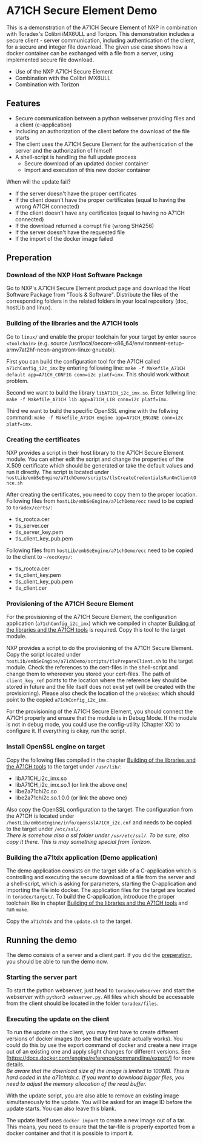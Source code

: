 # A71CH Secure Element Demo

This is a demonstration of the A71CH Secure Element of NXP in combination with Toradex's Colibri iMX6ULL and Torizon. This demonstration includes a secure client - server communication, including authentication of the client, for a secure and integer file download. The given use case shows how a docker container can be exchanged with a file from a server, using implemented secure file download.

- Use of the NXP A71CH Secure Element
- Combination with the Colibri iMX6ULL
- Combination with Torizon

## Features

- Secure communication between a python webserver providing files and a client (c-application)
- Including an authorization of the client before the download of the file starts
- The client uses the A71CH Secure Element for the authentication of the server and the authorization of himself
- A shell-script is handling the full update process
  - Secure download of an updated docker container
  - Import and execution of this new docker container

When will the update fail?

- If the server doesn't have the proper certificates
- If the client doesn't have the proper certificates (equal to having the wrong A71CH connected)
- If the client doesn't have any certificates (equal to having no A71CH connected)
- If the download returned a corrupt file (wrong SHA256)
- If the server doesn't have the requested file
- If the import of the docker image failed

## Preperation

### Download of the NXP Host Software Package

Go to NXP's A71CH Secure Element product page and download the Host Software Package from "Tools & Software". Distribute the files of the corresponding folders in the related folders in your local repository (doc, hostLib and linux).

### Building of the libraries and the A71CH tools

Go to `linux/` and enable the proper toolchain for your target by enter `source <toolchain>` (e.g. source /usr/local/oecore-x86_64/environment-setup-armv7at2hf-neon-angstrom-linux-gnueabi).

First you can build the configuration tool for the A71CH called `a71chConfig_i2c_imx` by entering following line: `make -f Makefile_A71CH default app=A71CH_CONFIG conn=i2c platf=imx`. This should work without problem.

Second we want to build the library `libA71CH_i2c_imx.so`. Enter follwing line: `make -f Makefile_A71CH lib app=A71CH_LIB conn=i2c platf=imx`.

Third we want to build the specific OpenSSL engine with the follwing command: `make -f Makefile_A71CH engine app=A71CH_ENGINE conn=i2c platf=imx`.

### Creating the certificates

NXP provides a script in their host library to the A71CH Secure Element module. You can either edit the script and change the properties of the X.509 certificate which should be generated or take the default values and run it directly. The script is located under `hostLib/embSeEngine/a71chDemo/scripts/tlsCreateCredentialsRunOnClientOnce.sh`

After creating the certificates, you need to copy them to the proper location.  
Following files from `hostLib/embSeEngine/a71chDemo/ecc` need to be copied to `toradex/certs/`:

- tls_rootca.cer
- tls_server.cer
- tls_server_key.pem
- tls_client_key_pub.pem

Following files from `hostLib/embSeEngine/a71chDemo/ecc` need to be copied to the client to `~/eccKeys/`:

- tls_rootca.cer
- tls_client_key.pem
- tls_client_key_pub.pem
- tls_client.cer

### Provisioning of the A71CH Secure Element

For the provisioning of the A71CH Secure Element, the configuration application (`a71chConfig_i2c_imx`) which we compiled in chapter [Building of the libraries and the A71CH tools](#building-of-the-libraries-and-the-a71ch-tools) is required. Copy this tool to the target module.

NXP provides a script to do the provisioning of the A71CH Secure Element. Copy the script located under `hostLib/embSeEngine/a71chDemo/scripts/tlsPrepareClient.sh` to the target module. Check the references to the cert-files in the shell-script and change them to whereever you stored your cert-files. The path of `client_key_ref` points to the location where the reference key should be stored in future and the file itself does not exist yet (will be created with the provisioning). Please also check the location of the `probeExec` which should point to the copied `a71chConfig_i2c_imx`.

For the provisioning of the A71CH Secure Element, you should connect the A71CH properly and ensure that the module is in Debug Mode. If the module is not in debug mode, you could use the config-utility (Chapter XX) to configure it. If everything is okay, run the script.

### Install OpenSSL engine on target

Copy the following files compiled in the chapter [Building of the libraries and the A71CH tools](#building-of-the-libraries-and-the-a71ch-tools) to the target under `/usr/lib/`:

- libA71CH_i2c_imx.so
- libA71CH_i2c_imx.so.1 (or link the above one)
- libe2a71chi2c.so
- libe2a71chi2c.so.1.0.0 (or link the above one)

Also copy the OpenSSL configuration to the target. The configuration from the A71CH is located under `/hostLib/embSeEngine/info/opensslA71CH_i2c.cnf` and needs to be copied to the target under `/etc/ssl/`.  
_There is somehow also a ssl folder under `/usr/etc/ssl/`. To be sure, also copy it there. This is may something special from Torizon._

### Building the a71tdx application (Demo application)

The demo application consists on the target side of a C-application which is controlling and executing the secure download of a file from the server and a shell-script, which is asking for parameters, starting the C-application and importing the file into docker. The application files for the target are located in `toradex/target/`. To build the C-application, introduce the proper toolchain like in chapter [Building of the libraries and the A71CH tools](#building-of-the-libraries-and-the-a71ch-tools) and run `make`.

Copy the `a71chtdx` and the `update.sh` to the target.

## Running the demo

The demo consists of a server and a client part. If you did the [preperation](#preperation), you should be able to run the demo now.

### Starting the server part

To start the python webserver, just head to `toradex/webserver` and start the webserver with `python3 webserver.py`. All files which should be accessable from the client should be located in the folder `toradex/files`.

### Executing the update on the client

To run the update on the client, you may first have to create different versions of docker images (to see that the update actually works). You could do this by use the export command of docker and create a new image out of an existing one and apply slight changes for different versions. See [https://docs.docker.com/engine/reference/commandline/export/] for more details.  
_Be aware that the download size of the image is limited to 100MB. This is hard coded in the a71chtdx.c. If you want to download bigger files, you need to adjust the memory allocation of the read buffer._

With the update script, you are also able to remove an existing image simultaneously to the update. You will be asked for an image ID before the update starts. You can also leave this blank.

The update itself uses `docker import` to create a new image out of a tar. This means, you need to ensure that the tar-file is properly exported from a docker container and that it is possible to import it.
